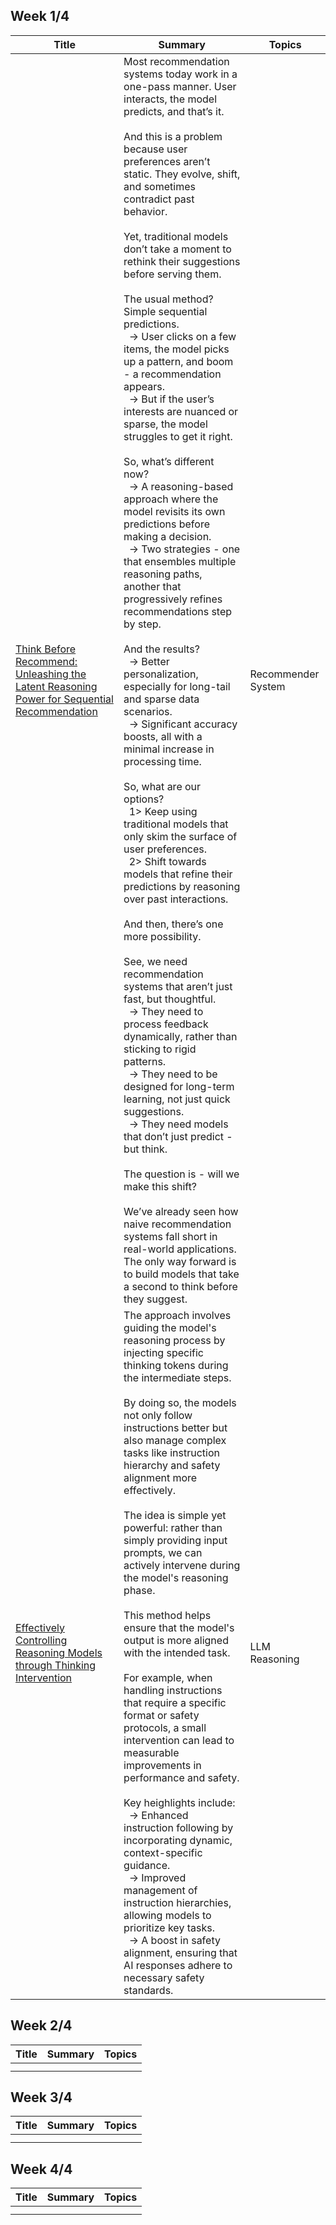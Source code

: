 ## Week 1/4
| Title | Summary | Topics |
| --- | --- | --- |
| [Think Before Recommend: Unleashing the Latent Reasoning Power for Sequential Recommendation](https://arxiv.org/pdf/2503.22675) | Most recommendation systems today work in a one-pass manner. User interacts, the model predicts, and that’s it. <br><br> And this is a problem because user preferences aren’t static. They evolve, shift, and sometimes contradict past behavior.  <br><br> Yet, traditional models don’t take a moment to rethink their suggestions before serving them.  <br><br> The usual method? Simple sequential predictions. <br> &nbsp;  -> User clicks on a few items, the model picks up a pattern, and boom - a recommendation appears. <br> &nbsp;  -> But if the user’s interests are nuanced or sparse, the model struggles to get it right. <br><br> So, what’s different now? <br> &nbsp;  -> A reasoning-based approach where the model revisits its own predictions before making a decision. <br> &nbsp;  -> Two strategies - one that ensembles multiple reasoning paths, another that progressively refines recommendations step by step. <br><br> And the results? <br> &nbsp;  -> Better personalization, especially for long-tail and sparse data scenarios. <br> &nbsp;  -> Significant accuracy boosts, all with a minimal increase in processing time. <br><br> So, what are our options? <br> &nbsp;  1> Keep using traditional models that only skim the surface of user preferences. <br> &nbsp;  2> Shift towards models that refine their predictions by reasoning over past interactions. <br><br> And then, there’s one more possibility. <br><br> See, we need recommendation systems that aren’t just fast, but thoughtful. <br> &nbsp;  -> They need to process feedback dynamically, rather than sticking to rigid patterns. <br> &nbsp;  -> They need to be designed for long-term learning, not just quick suggestions. <br> &nbsp;  -> They need models that don’t just predict - but think. <br><br> The question is - will we make this shift? <br><br> We’ve already seen how naive recommendation systems fall short in real-world applications. The only way forward is to build models that take a second to think before they suggest.| Recommender System |
| [Effectively Controlling Reasoning Models through Thinking Intervention](https://arxiv.org/pdf/2503.24370v1) | The approach involves guiding the model's reasoning process by injecting specific thinking tokens during the intermediate steps. <br><br> By doing so, the models not only follow instructions better but also manage complex tasks like instruction hierarchy and safety alignment more effectively. <br><br> The idea is simple yet powerful: rather than simply providing input prompts, we can actively intervene during the model's reasoning phase.  <br><br> This method helps ensure that the model's output is more aligned with the intended task.  <br><br> For example, when handling instructions that require a specific format or safety protocols, a small intervention can lead to measurable improvements in performance and safety. <br><br> Key heighlights include:  <br> &nbsp;  -> Enhanced instruction following by incorporating dynamic, context-specific guidance. <br> &nbsp;  -> Improved management of instruction hierarchies, allowing models to prioritize key tasks. <br> &nbsp;  -> A boost in safety alignment, ensuring that AI responses adhere to necessary safety standards. | LLM Reasoning |



## Week 2/4
| Title | Summary | Topics |
| --- | --- | --- |
| []() |  |  |
| []() |  |  |



## Week 3/4
| Title | Summary | Topics |
| --- | --- | --- |
| []() |  |  |
| []() |  |  |



## Week 4/4
| Title | Summary | Topics |
| --- | --- | --- |
| []() |  |  |
| []() |  |  |
